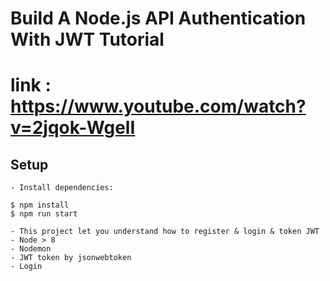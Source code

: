 # Build A Node.js API Authentication With JWT Tutorial
# link : https://www.youtube.com/watch?v=2jqok-WgelI

## Setup


```
- Install dependencies:

$ npm install
$ npm run start

- This project let you understand how to register & login & token JWT
- Node > 8
- Nodemon
- JWT token by jsonwebtoken
- Login
